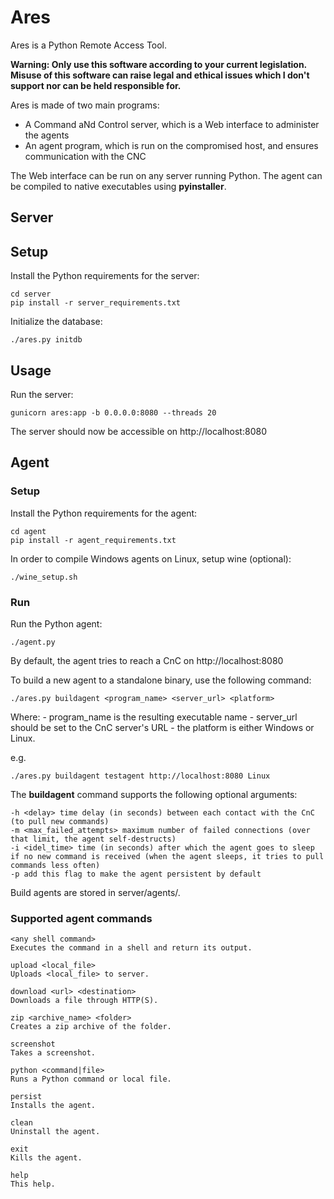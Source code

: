 # Ares

Ares is a Python Remote Access Tool.

__Warning: Only use this software according to your current legislation. Misuse of this software can raise legal and ethical issues which I don't support nor can be held responsible for.__

Ares is made of two main programs:

- A Command aNd Control server, which is a Web interface to administer the agents
- An agent program, which is run on the compromised host, and ensures communication with the CNC

The Web interface can be run on any server running Python. The agent can be compiled to native executables using **pyinstaller**.

## Server

## Setup

Install the Python requirements for the server:

```
cd server
pip install -r server_requirements.txt
```

Initialize the database:

```
./ares.py initdb
```

## Usage

Run the server:

```
gunicorn ares:app -b 0.0.0.0:8080 --threads 20
```

The server should now be accessible on http://localhost:8080

## Agent

### Setup

Install the Python requirements for the agent:

```
cd agent
pip install -r agent_requirements.txt
```

In order to compile Windows agents on Linux, setup wine (optional):

```
./wine_setup.sh
```

### Run

Run the Python agent:

```
./agent.py
```

By default, the agent tries to reach a CnC on http://localhost:8080

To build a new agent to a standalone binary, use the following command:

```
./ares.py buildagent <program_name> <server_url> <platform>
``` 

Where:
    - program_name is the resulting executable name
    - server_url should be set to the CnC server's URL
    - the platform is either Windows or Linux.

e.g.

```
./ares.py buildagent testagent http://localhost:8080 Linux
```

The **buildagent** command supports the following optional arguments:

```
-h <delay> time delay (in seconds) between each contact with the CnC (to pull new commands)
-m <max_failed_attempts> maximum number of failed connections (over that limit, the agent self-destructs)
-i <idel_time> time (in seconds) after which the agent goes to sleep if no new command is received (when the agent sleeps, it tries to pull commands less often)
-p add this flag to make the agent persistent by default
```

Build agents are stored in server/agents/.

### Supported agent commands

```
<any shell command>
Executes the command in a shell and return its output.

upload <local_file>
Uploads <local_file> to server.

download <url> <destination>
Downloads a file through HTTP(S).

zip <archive_name> <folder>
Creates a zip archive of the folder.

screenshot
Takes a screenshot.

python <command|file>
Runs a Python command or local file.

persist
Installs the agent.

clean
Uninstall the agent.

exit
Kills the agent.

help
This help.
```
